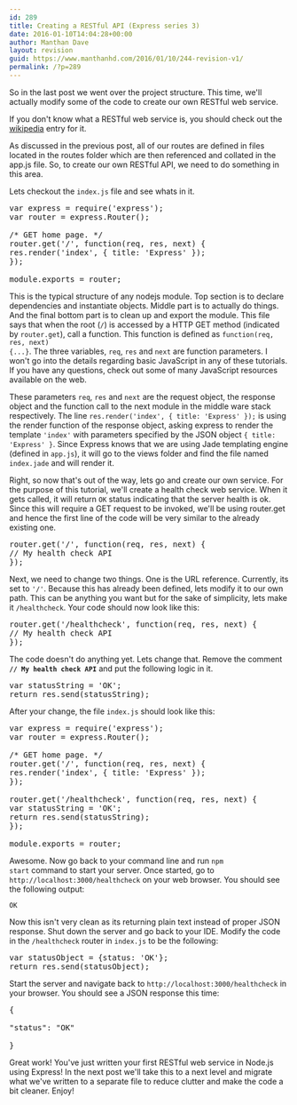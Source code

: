 ```yaml
---
id: 289
title: Creating a RESTful API (Express series 3)
date: 2016-01-10T14:04:28+00:00
author: Manthan Dave
layout: revision
guid: https://www.manthanhd.com/2016/01/10/244-revision-v1/
permalink: /?p=289
---
```

So in the last post we went over the project structure. This time, we'll actually modify some of the code to create our own RESTful web service.

If you don't know what a RESTful web service is, you should check out the <a href="https://en.wikipedia.org/wiki/Representational_state_transfer" target="_blank">wikipedia</a> entry for it.

As discussed in the previous post, all of our routes are defined in files located in the routes folder which are then referenced and collated in the app.js file. So, to create our own RESTful API, we need to do something in this area.

Lets checkout the <code>index.js</code> file and see whats in it.<!--more-->
<pre class="lang:js decode:true ">var express = require('express');
var router = express.Router();

/* GET home page. */
router.get('/', function(req, res, next) {
res.render('index', { title: 'Express' });
});

module.exports = router;</pre>
This is the typical structure of any nodejs module. Top section is to declare dependencies and instantiate objects. Middle part is to actually do things. And the final bottom part is to clean up and export the module. This file says that when the root (<code>/</code>) is accessed by a HTTP GET method (indicated by <code>router.get</code>), call a function. This function is defined as <code>function(req, res, next) {...}</code>. The three variables, <code>req</code>, <code>res</code> and <code>next</code> are function parameters. I won't go into the details regarding basic JavaScript in any of these tutorials. If you have any questions, check out some of many JavaScript resources available on the web.

These parameters <code>req</code>, <code>res</code> and <code>next</code> are the request object, the response object and the function call to the next module in the middle ware stack respectively. The line <code>res.render('index', { title: 'Express' });</code> is using the render function of the response object, asking express to render the template <code>'index'</code> with parameters specified by the JSON object <code>{ title: 'Express' }</code>. Since Express knows that we are using Jade templating engine (defined in <code>app.js</code>), it will go to the views folder and find the file named <code>index.jade</code> and will render it.

Right, so now that's out of the way, lets go and create our own service. For the purpose of this tutorial, we'll create a health check web service. When it gets called, it will return <code>OK</code> status indicating that the server health is ok. Since this will require a GET request to be invoked, we'll be using router.get and hence the first line of the code will be very similar to the already existing one.
<pre class="lang:js decode:true ">router.get('/', function(req, res, next) {
// My health check API
});</pre>
<code></code>Next, we need to change two things. One is the URL reference. Currently, its set to <code>'/'</code>. Because this has already been defined, lets modify it to our own path. This can be anything you want but for the sake of simplicity, lets make it <code>/healthcheck</code>. Your code should now look like this:
<pre class="lang:js decode:true ">router.get('/healthcheck', function(req, res, next) {
// My health check API
});</pre>
<code></code>The code doesn't do anything yet. Lets change that. Remove the comment <code><strong>// My health check API</strong></code> and put the following logic in it.
<pre class="lang:js decode:true ">var statusString = 'OK';
return res.send(statusString);</pre>
<code></code>After your change, the file <code>index.js</code> should look like this:
<pre class="lang:js decode:true ">var express = require('express');
var router = express.Router();

/* GET home page. */
router.get('/', function(req, res, next) {
res.render('index', { title: 'Express' });
});

router.get('/healthcheck', function(req, res, next) {
var statusString = 'OK';
return res.send(statusString);
});

module.exports = router;</pre>
Awesome. Now go back to your command line and run <code>npm start</code> command to start your server. Once started, go to <code>http://localhost:3000/healthcheck</code> on your web browser. You should see the following output:

<code>OK</code>

Now this isn't very clean as its returning plain text instead of proper JSON response. Shut down the server and go back to your IDE. Modify the code in the <code>/healthcheck</code> router in <code>index.js</code> to be the following:
<pre class="lang:js decode:true ">var statusObject = {status: 'OK'};
return res.send(statusObject);</pre>
<code></code>Start the server and navigate back to <code>http://localhost:3000/healthcheck</code> in your browser. You should see a JSON response this time:
<pre class="lang:default decode:true ">{

"status": "OK"

}</pre>
Great work! You've just written your first RESTful web service in Node.js using Express! In the next post we'll take this to a next level and migrate what we've written to a separate file to reduce clutter and make the code a bit cleaner. Enjoy!